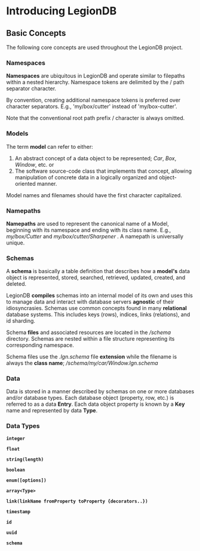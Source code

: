# Introducing LegionDB

## Basic Concepts

The following core concepts are used throughout the LegionDB project.

### Namespaces

**Namespaces** are ubiquitous in LegionDB and operate similar to filepaths within a nested hierarchy. Namespace
tokens are delimited by the / path separator character. 

By convention, creating additional namespace tokens is preferred over character separators. E.g., 'my/box/cutter'
instead of 'my/box-cutter'.

Note that the conventional root path prefix / character is always omitted.

### Models

The term **model** can refer to either:
1) An abstract concept of a data object to be represented; *Car*, *Box*, *Window*, etc. or
2) The software source-code class that implements that concept, allowing manipulation of concrete data in a logically
organized and object-oriented manner.

Model names and filenames should have the first character capitalized.

### Namepaths

**Namepaths** are used to represent the canonical name of a Model, beginning with its namespace and ending with its
class name. E.g., *my/box/Cutter* and *my/box/cutter/Sharpener* . A namepath is universally unique.

### Schemas

A **schema** is basically a table definition that describes how a **model's** data object is represented, stored,
searched, retrieved, updated, created, and deleted.

LegionDB **compiles** schemas into an internal model of its own and uses
this to manage data and interact with database servers **agnostic** of their idiosyncrasies. Schemas use common concepts found in
many **relational** database systems. This includes keys (rows), indices, links (relations), and id sharding.

Schema **files** and associated resources are located in the */schema* directory. Schemas are nested within a file structure
representing its corresponding namespace.

Schema files use the *.lgn.schema* file **extension** while the filename is always the **class name**;
*/schema/my/car/Window.lgn.schema*

### Data

Data is stored in a manner described by schemas on one or more databases and/or database types. Each database object
(property, row, etc.) is referred to as a data **Entry**. Each data object property is known by a **Key** name and
represented by data **Type**.

### Data Types

**`integer`**

**`float`**

**`string(length)`**

**`boolean`**

**`enum([options])`**

**`array<Type>`**

**`link(linkName fromProperty toProperty {decorators..})`**

**`timestamp`**

**`id`**

**`uuid`**

**`schema`**

